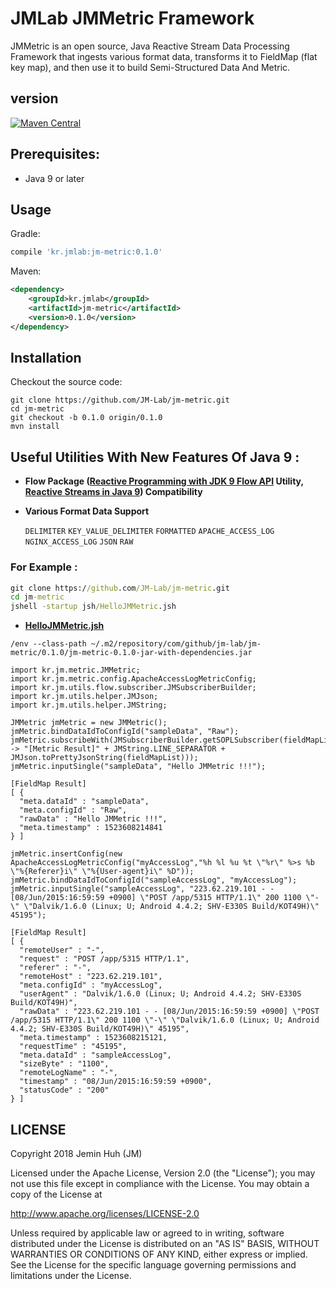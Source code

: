 JMLab JMMetric Framework
==============================
JMMetric is an open source, Java Reactive Stream Data Processing Framework that ingests various format data, transforms it to FieldMap (flat key map), and then use it to build Semi-Structured Data And Metric.

## version
[![Maven Central](https://maven-badges.herokuapp.com/maven-central/kr.jmlab/jm-metric/badge.svg)](http://search.maven.org/#artifactdetails%7Ckr.jmlab%7Cjm-metric%7C0.1.0%7Cjar)

## Prerequisites:
* Java 9 or later

## Usage
Gradle:
```groovy
compile 'kr.jmlab:jm-metric:0.1.0'
```
Maven:
```xml
<dependency>
    <groupId>kr.jmlab</groupId>
    <artifactId>jm-metric</artifactId>
    <version>0.1.0</version>
</dependency>
```

## Installation
Checkout the source code:

    git clone https://github.com/JM-Lab/jm-metric.git
    cd jm-metric
    git checkout -b 0.1.0 origin/0.1.0
    mvn install

## Useful Utilities With New Features Of Java 9  :
* **Flow Package ([Reactive Programming with JDK 9 Flow API](https://community.oracle.com/docs/DOC-1006738) Utility, [Reactive Streams 
in Java 9](https://dzone.com/articles/reactive-streams-in-java-9)) 
Compatibility**
* **Various Format Data Support**

    `DELIMITER` `KEY_VALUE_DELIMITER` `FORMATTED` `APACHE_ACCESS_LOG` `NGINX_ACCESS_LOG` `JSON` `RAW`

### For Example :
```cmd
git clone https://github.com/JM-Lab/jm-metric.git
cd jm-metric
jshell -startup jsh/HelloJMMetric.jsh 
```
* **[HelloJMMetric.jsh](https://github.com/JM-Lab/jm-metric/tree/master/jsh/HelloJMMetric.jsh)**
```jshell
/env --class-path ~/.m2/repository/com/github/jm-lab/jm-metric/0.1.0/jm-metric-0.1.0-jar-with-dependencies.jar

import kr.jm.metric.JMMetric;
import kr.jm.metric.config.ApacheAccessLogMetricConfig;
import kr.jm.utils.flow.subscriber.JMSubscriberBuilder;
import kr.jm.utils.helper.JMJson;
import kr.jm.utils.helper.JMString;

JMMetric jmMetric = new JMMetric();
jmMetric.bindDataIdToConfigId("sampleData", "Raw");
jmMetric.subscribeWith(JMSubscriberBuilder.getSOPLSubscriber(fieldMapList -> "[Metric Result]" + JMString.LINE_SEPARATOR + JMJson.toPrettyJsonString(fieldMapList)));
jmMetric.inputSingle("sampleData", "Hello JMMetric !!!");
```
```
[FieldMap Result]
[ {
  "meta.dataId" : "sampleData",
  "meta.configId" : "Raw",
  "rawData" : "Hello JMMetric !!!",
  "meta.timestamp" : 1523608214841
} ]
```
```jshell
jmMetric.insertConfig(new ApacheAccessLogMetricConfig("myAccessLog","%h %l %u %t \"%r\" %>s %b \"%{Referer}i\" \"%{User-agent}i\" %D"));
jmMetric.bindDataIdToConfigId("sampleAccessLog", "myAccessLog");
jmMetric.inputSingle("sampleAccessLog", "223.62.219.101 - - [08/Jun/2015:16:59:59 +0900] \"POST /app/5315 HTTP/1.1\" 200 1100 \"-\" \"Dalvik/1.6.0 (Linux; U; Android 4.4.2; SHV-E330S Build/KOT49H)\" 45195");
```
```
[FieldMap Result]
[ {
  "remoteUser" : "-",
  "request" : "POST /app/5315 HTTP/1.1",
  "referer" : "-",
  "remoteHost" : "223.62.219.101",
  "meta.configId" : "myAccessLog",
  "userAgent" : "Dalvik/1.6.0 (Linux; U; Android 4.4.2; SHV-E330S Build/KOT49H)",
  "rawData" : "223.62.219.101 - - [08/Jun/2015:16:59:59 +0900] \"POST /app/5315 HTTP/1.1\" 200 1100 \"-\" \"Dalvik/1.6.0 (Linux; U; Android 4.4.2; SHV-E330S Build/KOT49H)\" 45195",
  "meta.timestamp" : 1523608215121,
  "requestTime" : "45195",
  "meta.dataId" : "sampleAccessLog",
  "sizeByte" : "1100",
  "remoteLogName" : "-",
  "timestamp" : "08/Jun/2015:16:59:59 +0900",
  "statusCode" : "200"
} ]
```

## LICENSE
Copyright 2018 Jemin Huh (JM)

Licensed under the Apache License, Version 2.0 (the "License");
you may not use this file except in compliance with the License.
You may obtain a copy of the License at

<http://www.apache.org/licenses/LICENSE-2.0>

Unless required by applicable law or agreed to in writing, software
distributed under the License is distributed on an "AS IS" BASIS,
WITHOUT WARRANTIES OR CONDITIONS OF ANY KIND, either express or implied.
See the License for the specific language governing permissions and
limitations under the License.